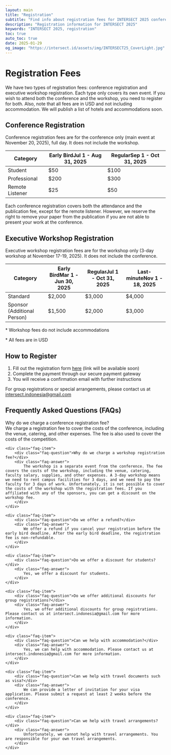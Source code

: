 ```yaml
---
layout: main
title: "Registration"
subtitle: "Find info about registration fees for INTERSECT 2025 conference, workshop, and competition"
description: "Registration information for INTERSECT 2025"
keywords: "INTERSECT 2025, registration"
toc: true
auto_toc: true
date: 2025-01-29
og_image: "https://intersect.id/assets/img/INTERSECT25_CoverLight.jpg"
---
```


# Registration Fees

We have two types of registration fees: conference registration and executive workshop registration. Each type only covers its own event. If you wish to attend both the conference and the workshop, you need to register for both. Also, note that all fees are in USD and not including accommodation. We will publish a list of hotels and accommodations soon.

## Conference Registration

Conference registration fees are for the conference only (main event at November 20, 2025), full day. It does not include the workshop.

<!-- Conference Registration Table -->
<div class="table-container">
    <table class="timeline-table">
        <thead>
            <tr>
                <th>Category</th>
                <th>Early Bird<span class="date-range">Jul 1 - Aug 31, 2025</span></th>
                <th>Regular<span class="date-range">Sep 1 - Oct 31, 2025</span></th>
            </tr>
        </thead>
        <tbody>
            <tr>
                <td data-label="Category">Student</td>
                <td data-label="Early Bird (Jul 1 - Aug 31)">$50</td>
                <td data-label="Regular (Sep 1 - Oct 31)">$100</td>
            </tr>
            <tr>
                <td data-label="Category">Professional</td>
                <td data-label="Early Bird (Jul 1 - Aug 31)">$200</td>
                <td data-label="Regular (Sep 1 - Oct 31)">$300</td>
            </tr>
            <tr>
                <td data-label="Category">Remote Listener</td>
                <td data-label="Early Bird (Jul 1 - Aug 31)">$25</td>
                <td data-label="Regular (Sep 1 - Oct 31)">$50</td>
            </tr>
        </tbody>
    </table>
</div>

Each conference registration covers both the attendance and the publication fee, except for the remote listener. However, we reserve the right to remove your paper from the publication if you are not able to present your work at the conference.

## Executive Workshop Registration

Executive workshop registration fees are for the workshop only (3-day workshop at November 17-19, 2025). It does not include the conference. 

<div class="table-container">
    <table class="timeline-table">
        <thead>
            <tr>
                <th>Category</th>
                <th>Early Bird<span class="date-range">Mar 1 - Jun 30, 2025</span></th>
                <th>Regular<span class="date-range">Jul 1 - Oct 31, 2025</span></th>
                <th>Last-minute<span class="date-range">Nov 1 - 18, 2025</span></th>
            </tr>
        </thead>
        <tbody>
            <tr>
                <td data-label="Category">Standard</td>
                <td data-label="Early Bird (Mar 1 - Jun 30)">$2,000</td>
                <td data-label="Regular (Jul 1 - Oct 31)">$3,000</td>
                <td data-label="Last-minute (Nov 1 - 18)">$4,000</td>
            </tr>
            <tr>
                <td data-label="Category">Sponsor (Additional Person)</td>
                <td data-label="Early Bird (Mar 1 - Jun 30)">$1,500</td>
                <td data-label="Regular (Jul 1 - Oct 31)">$2,000</td>
                <td data-label="Last-minute (Nov 1 - 18)">$3,000</td>
            </tr>
        </tbody>
    </table>
</div>

<p class="fee-note">* Workshop fees do not include accommodations</p>
<p class="fee-note">* All fees are in USD</p>

<div class="registration-steps">
    <h2>How to Register</h2>
    <ol>
        <li>Fill out the registration form <a href="#">here</a> (link will be available soon)</li>
        <li>Complete the payment through our secure payment gateway</li>
        <li>You will receive a confirmation email with further instructions</li>
    </ol>
    <div class="contact-info">
        For group registrations or special arrangements, please contact us at <a href="mailto:intersect.indonesia@gmail.com">intersect.indonesia@gmail.com</a>
    </div>
</div>

## Frequently Asked Questions (FAQs)
<div class="faq-section">
    <div class="faq-item">
        <div class="faq-question">Why do we charge a conference registration fee?</div>
        <div class="faq-answer">
            We charge a registration fee to cover the costs of the conference, including the venue, catering, and other expenses. The fee is also used to cover the costs of the competition.
        </div>
    </div>
    
    <div class="faq-item">
        <div class="faq-question">Why do we charge a workshop registration fee?</div>
        <div class="faq-answer">
            The workshop is a separate event from the conference. The fee covers the costs of the workshop, including the venue, catering, faculty salary, supplies, and other expenses. A 3-day workshop means we need to rent campus facilities for 3 days, and we need to pay the faculty for 3 days of work. Unfortunately, it is not possible to cover the costs of the workshop with the registration fees. If you affiliated with any of the sponsors, you can get a discount on the workshop fee.
        </div>
    </div>
    
    <div class="faq-item">
        <div class="faq-question">Do we offer a refund?</div>
        <div class="faq-answer">
            We offer a refund if you cancel your registration before the early bird deadline. After the early bird deadline, the registration fee is non-refundable.
        </div>
    </div>
    
    <div class="faq-item">
        <div class="faq-question">Do we offer a discount for students?</div>
        <div class="faq-answer">
            Yes, we offer a discount for students.
        </div>
    </div>
    
    <div class="faq-item">
        <div class="faq-question">Do we offer additional discounts for group registrations?</div>
        <div class="faq-answer">
            Yes, we offer additional discounts for group registrations. Please contact us at intersect.indonesia@gmail.com for more information.
        </div>
    </div>
    
    <div class="faq-item">
        <div class="faq-question">Can we help with accommodation?</div>
        <div class="faq-answer">
            Yes, we can help with accommodation. Please contact us at intersect.indonesia@gmail.com for more information.
        </div>
    </div>
    
    <div class="faq-item">
        <div class="faq-question">Can we help with travel documents such as visa?</div>
        <div class="faq-answer">
            We can provide a letter of invitation for your visa application. Please submit a request at least 2 weeks before the conference.
        </div>
    </div>
    
    <div class="faq-item">
        <div class="faq-question">Can we help with travel arrangements?</div>
        <div class="faq-answer">
            Unfortunately, we cannot help with travel arrangements. You are responsible for your own travel arrangements.
        </div>
    </div>
</div>

<script>
document.querySelectorAll('.faq-question').forEach(question => {
    question.addEventListener('click', () => {
        const answer = question.nextElementSibling;
        const isActive = question.classList.contains('active');
        
        // Close all FAQs
        document.querySelectorAll('.faq-question').forEach(q => q.classList.remove('active'));
        document.querySelectorAll('.faq-answer').forEach(a => a.classList.remove('active'));
        
        // Open clicked FAQ if it wasn't active
        if (!isActive) {
            question.classList.add('active');
            answer.classList.add('active');
        }
    });
});
</script>